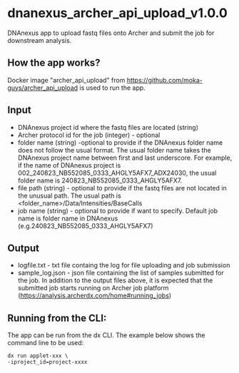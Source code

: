 # dnanexus_archer_api_upload_v1.0.0
DNAnexus app to upload fastq files onto Archer and submit the job for downstream analysis.

## How the app works?
Docker image "archer_api_upload" from https://github.com/moka-guys/archer_api_upload is used to run the app.

## Input
- DNAnexus project id where the fastq files are located (string)
- Archer protocol id for the job (integer) - optional
- folder name (string) -optional to provide if the DNAnexus folder name does not follow the usual format. The usual folder name takes the DNAnexus project name between first and last underscore. 
For example, if the name of DNAnexus project is 002_240823_NB552085_0333_AHGLY5AFX7_ADX24030, the usual folder name is 240823_NB552085_0333_AHGLY5AFX7.
- file path (string) - optional to provide if the fastq files are not located in the unusual path. The usual path is <folder_name>/Data/Intensities/BaseCalls
- job name (string) - optional to provide if want to specify. Default job name is folder name in DNAnexus (e.g.240823_NB552085_0333_AHGLY5AFX7)

## Output
- logfile.txt - txt file containg the log for file uploading and job submission
- sample_log.json - json file containing the list of samples submitted for the job. 
In addition to the output files above, it is expected that the submitted job starts running on Archer job platform (https://analysis.archerdx.com/home#running_jobs)

## Running from the CLI:

The app can be run from the dx CLI. The example below shows the command line to be used:
```
dx run applet-xxx \
-iproject_id=project-xxxx
```

